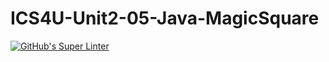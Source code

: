 # ICS4U-Unit2-05-Java-MagicSquare

[![GitHub's Super Linter](https://github.com/Malcolm-Tompkins/ICS4U-Unit2-05-Java-MagicSquare/workflows/GitHub's%20Super%20Linter/badge.svg)](https://github.com/Malcolm-Tompkins/ICS4U-Unit2-05-Java-MagicSquare/actions)

